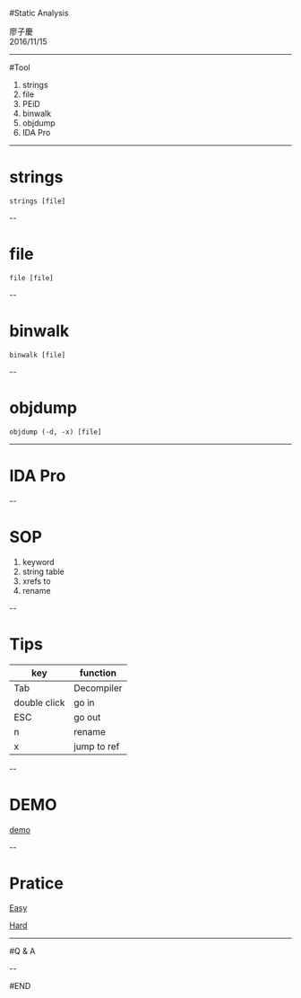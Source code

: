 #Static Analysis

廖子慶  
2016/11/15 <!-- .element: align="right" -->

---

#Tool

1. strings
1. file
1. PEiD
1. binwalk
1. objdump
1. IDA Pro

---

# strings

```shell
strings [file]
```

--

# file

```shell
file [file]
```

--

# binwalk

```shell
binwalk [file]
```

--

# objdump

```shell
objdump (-d, -x) [file]
```

---

# IDA Pro

--

# SOP

1. keyword
1. string table
1. xrefs to
1. rename

--

# Tips

|     key      |  function   |
|     ---      |     ---     |
|     Tab      | Decompiler  |
| double click |    go in    |
|     ESC      |   go out    |
|      n       |   rename    |
|      x       | jump to ref |

--

# DEMO

[demo](https://drive.google.com/open?id=0B5w3KuqR3zoBMGNnMXhWQzd0U1U)

--

# Pratice

[Easy](https://drive.google.com/open?id=0B5w3KuqR3zoBdW5XbWtYSWo2NXc)

[Hard](https://drive.google.com/open?id=0B5w3KuqR3zoBNk1veklyR3I1OVE)

---

#Q & A

--

#END

